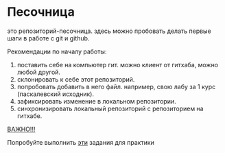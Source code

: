 Песочница
=======

это репозиторий-песочница. здесь можно пробовать делать первые шаги в работе с git и github.

Рекомендации по началу работы:

1. поставить себе на компьютер гит. можно клиент от гитхаба, можно любой другой.
2. склонировать к себе этот репозиторий.
3. попробовать добавить в него файл. например, свою лабу за 1 курс (паскалевский исходник).
4. зафиксировать изменение в локальном репозитории.
5. синхронизировать локальный репозиторий с репозиторием на гитхабе.

[ВАЖНО!!!](wiki/%D0%97%D0%B0%D0%BC%D0%B5%D1%87%D0%B0%D0%BD%D0%B8%D1%8F-%D0%BF%D0%BE-%D0%B2%D1%8B%D0%BF%D0%BE%D0%BB%D0%BD%D0%B5%D0%BD%D0%B8%D1%8E-%D0%B7%D0%B0%D0%B4%D0%B0%D0%BD%D0%B8%D0%B9)

Попробуйте выполнить [эти](wiki/%D0%9C%D0%B5%D0%BB%D0%BA%D0%B8%D0%B5-%D0%B7%D0%B0%D0%B4%D0%B0%D0%BD%D0%B8%D1%8F-%D0%B4%D0%BB%D1%8F-%D0%BF%D1%80%D0%B0%D0%BA%D1%82%D0%B8%D0%BA%D0%B8-%28%D0%BF%D0%BE%D1%81%D0%BB%D0%B5-%D0%B7%D0%B0%D0%BD%D1%8F%D1%82%D0%B8%D1%8F-1%29) задания для практики

